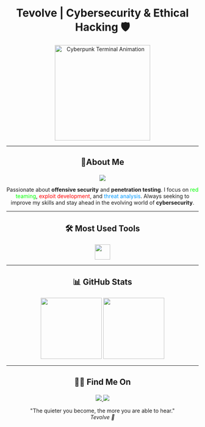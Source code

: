 <div align="center">
  <h1>Tevolve | Cybersecurity & Ethical Hacking 🛡️</h1>
</div>

<div align="center">
  <img src="https://camo.githubusercontent.com/55b20bfba7c8b371984c394ec258209b56757787b3ec02a0b6592195cb47d9a9/68747470733a2f2f7374617469632e7769787374617469632e636f6d2f6d656469612f3533666164305f63653037303463616130313734643661613962326238313031613632666137377e6d76322e676966" height="250" alt="Cyberpunk Terminal Animation" />
</div>

---

<h2><p align="center">🎩About Me</p></h2>

<div align="center">
  <img src="https://readme-typing-svg.herokuapp.com?font=Fira+Code&pause=1000&color=09F7E3&center=true&vCenter=true&width=600&lines=%E2%9A%A1+Penetration+Testing+%7C+Cybersecurity+%7C+Red+Team+%F0%9F%92%BB;Cyber+Threat+Hunting+%7C+Exploits+Development+%7C+SOC+Ops+%E2%9C%94%EF%B8%8F;Python+for+Automation+%7C+Bash+Scripting+%7C+CTF+Player+%F0%9F%9A%80" />
</div>

<p align="center">
  Passionate about <strong>offensive security</strong> and <strong>penetration testing</strong>.  
  I focus on <span style="color:#00ff00;">red teaming</span>, <span style="color:#ff0000;">exploit development</span>, and <span style="color:#0099ff;">threat analysis</span>.  
  Always seeking to improve my skills and stay ahead in the evolving world of <strong>cybersecurity</strong>.
</p>

---

<h2><p align="center">🛠️ Most Used Tools</p></h2>

<div align="center">
   <img src="https://skillicons.dev/icons?i=python,kali,bash," height="40" />
</div>

---

<h2><p align="center">📊 GitHub Stats</p></h2>

<div align="center">
  <img src="https://github-readme-stats.vercel.app/api?username=Tevolve&show_icons=true&theme=tokyonight&border_radius=8&count_private=true" height="160" />
  <img src="https://github-readme-streak-stats.herokuapp.com/?user=Tevolve&theme=tokyonight" height="160" />
</div>

---

<h2><p align="center">🕵️‍♂️ Find Me On</p></h2>

<div align="center">
  <a href="https://www.linkedin.com/in/tev0lv3">
    <img src="https://img.shields.io/badge/LinkedIn-0077B5?style=flat&logo=linkedin&logoColor=white" />
  </a>
  <a href="https://github.com/tevolve">
    <img src="https://img.shields.io/badge/GitHub-000000?style=flat&logo=github&logoColor=white" />
  </a>
</div>


<p align="center">
  "The quieter you become, the more you are able to hear." <br>
  <em>Tevolve 🚀</em>
</p>
